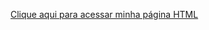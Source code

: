 <a href="[https://github.com/lyrioty/Nova-pagina/raw/main/As%20profecia%20de%20Bjorn%20teste%20chrome.html]">Clique aqui para acessar minha página HTML</a>
